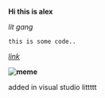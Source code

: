
**Hi this is alex**

*lit gang*

`this is some code..`

*[link](https://twitter.com/?lang=en)*

**![meme](https://images.app.goo.gl/AU7SVjZ3tmD8FqHT6.jpg)**

added in visual studio
littttt
